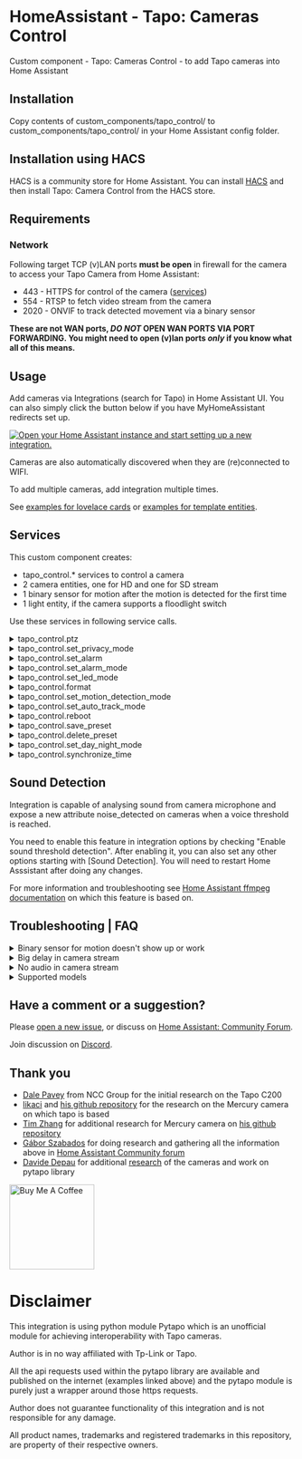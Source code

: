 # HomeAssistant - Tapo: Cameras Control

Custom component - Tapo: Cameras Control - to add Tapo cameras into Home Assistant

## Installation

Copy contents of custom_components/tapo_control/ to custom_components/tapo_control/ in your Home Assistant config folder.

## Installation using HACS

HACS is a community store for Home Assistant. You can install [HACS](https://github.com/custom-components/hacs) and then install Tapo: Camera Control from the HACS store.

## Requirements

### Network

Following target TCP (v)LAN ports **must be open** in firewall for the camera to access your Tapo Camera from Home Assistant:

- 443 - HTTPS for control of the camera ([services](https://github.com/JurajNyiri/HomeAssistant-Tapo-Control#services))
- 554 - RTSP to fetch video stream from the camera
- 2020 - ONVIF to track detected movement via a binary sensor

**These are not WAN ports, _DO NOT_ OPEN WAN PORTS VIA PORT FORWARDING. You might need to open (v)lan ports _only_ if you know what all of this means.**

## Usage

Add cameras via Integrations (search for Tapo) in Home Assistant UI. You can also simply click the button below if you have MyHomeAssistant redirects set up.

[![Open your Home Assistant instance and start setting up a new integration.](https://my.home-assistant.io/badges/config_flow_start.svg)](https://my.home-assistant.io/redirect/config_flow_start/?domain=tapo_control)

Cameras are also automatically discovered when they are (re)connected to WIFI.

To add multiple cameras, add integration multiple times.

See [examples for lovelace cards](https://github.com/JurajNyiri/HomeAssistant-Tapo-Control/blob/main/examples/EXAMPLES_LOVELACE.md) or [examples for template entities](https://github.com/JurajNyiri/HomeAssistant-Tapo-Control/blob/main/examples/EXAMPLES_ENTITIES.md).

## Services

This custom component creates:

- tapo_control.\* services to control a camera
- 2 camera entities, one for HD and one for SD stream
- 1 binary sensor for motion after the motion is detected for the first time
- 1 light entity, if the camera supports a floodlight switch

Use these services in following service calls.

<details>
  <summary>tapo_control.ptz</summary>

Pan and tilt camera.

You are also able to use presets and set distance the ptz should travel.

- **tilt** Optional: Tilt direction. Allowed values: UP, DOWN
- **pan** Optional: Pan direction. Allowed values: RIGHT, LEFT
- **preset** Optional: PTZ preset ID or a Name. See possible presets in entity attributes.
- **distance** Optional: Distance coefficient. Sets how much PTZ should be executed in one request. Allowed values: floating point numbers, 0 to 1
</details>

<details>
  <summary>tapo_control.set_privacy_mode</summary>

Sets privacy mode.

If privacy mode is turned on, camera does not record anything and does not respond to anything other than turning off privacy mode.

- **privacy_mode** Required: Sets privacy mode for camera. Possible values: on, off
</details>

<details>
  <summary>tapo_control.set_alarm</summary>

Activates or deactivates active alarm.

- **alarm** Required: Possible values: on, off
</details>

<details>
  <summary>tapo_control.set_alarm_mode</summary>

Sets alarm mode.

If camera detects motion, it will sound an alarm, blink the LED or both.

- **alarm_mode** Required: Sets alarm mode for camera. Possible values: on, off
- **sound** Optional: Sets whether the alarm should use sound on motion detected. Possible values: on, off
- **light** Optional: Sets whether the alarm should use light on motion detected. Possible values: on, off
</details>

<details>
  <summary>tapo_control.set_led_mode</summary>

Sets LED mode.

When on, LED is turned on when camera is on.

When off, LED is always off.

- **led_mode** Required: Sets LED mode for camera. Possible values: on, off
</details>

<details>
  <summary>tapo_control.format</summary>

Formats SD card of a camera

</details>

<details>
  <summary>tapo_control.set_motion_detection_mode</summary>

Sets motion detection mode.

Ability to set "high", "normal" or "low".

These turn on motion detection and set sensitivity to corresponding values in the app.

Also ability to set to "off", this turns off motion detection completely.

Turning motion detection off does not affect settings for recordings so you do not need to re-set those unless you open the settings through the Tapo app.

Notice: If you use motion detection triggered recording and you turn off motion recording, it will no longer record!

- **motion_detection_mode** Required: Sets motion detection mode for camera. Possible values: high, normal, low, off
</details>

<details>
  <summary>tapo_control.set_auto_track_mode</summary>

**Starting with firmware 1.1.7 the feature requires Tapo Care subscription.**

Sets auto track mode.

With this mode, camera will be adjusting ptz to track whatever moving object it sees.

Motion detection setting does not affect this mode.

- **auto_track_mode** Required: Sets auto track mode for camera. Possible values: on, off
</details>

<details>
  <summary>tapo_control.reboot</summary>

Reboots the camera

</details>

<details>
  <summary>tapo_control.save_preset</summary>

Saves the current PTZ position to a preset

- **name** Required: Name of the preset. Cannot be empty or a number
</details>

<details>
  <summary>tapo_control.delete_preset</summary>

Deletes a preset

- **preset** Required: PTZ preset ID or a Name. See possible presets in entity attributes
</details>

<details>
  <summary>tapo_control.set_day_night_mode</summary>

Sets day or night mode

- **day_night_mode** Required: Sets day/night mode for camera. Possible values: on, off, auto
</details>

<details>
  <summary>tapo_control.synchronize_time</summary>

Sets date and time on camera to the date of Home Assistant.

This is also done automatically by integration every hour if enabled in configuration.

</details>

## Sound Detection

Integration is capable of analysing sound from camera microphone and expose a new attribute noise_detected on cameras when a voice threshold is reached.

You need to enable this feature in integration options by checking "Enable sound threshold detection". After enabling it, you can also set any other options starting with [Sound Detection]. You will need to restart Home Asssistant after doing any changes.

For more information and troubleshooting see [Home Assistant ffmpeg documentation](https://www.home-assistant.io/integrations/ffmpeg_noise/) on which this feature is based on.

## Troubleshooting | FAQ

<details>
  <summary>Binary sensor for motion doesn't show up or work</summary>

Motion sensor is added only after a motion is detected for the first time.

- Make sure the camera has motion detection turned on
- Make sure the camera has privacy mode turned off
- Make sure the camera can see you and your movement
- Try walking in front of the camera
- If above didn't work, restart the camera and try again

Also make sure that:

- binary sensor is not disabled via entity, check .storage/core.entity_registry for disabled entities, look for "disabled_by": "user" on platform "tapo_control". If it is, remove the whole entity or change to "disabled_by": null, and restart HASS.
- binary sensor is enabled in tapo integration options
- onvif port 2020 on camera is opened
</details>

<details>
  <summary>Big delay in camera stream</summary>

This is a [known issue](https://community.home-assistant.io/t/i-tried-all-the-camera-platforms-so-you-dont-have-to/222999) of Home Assistant.

There is an ability to disable usage of Home Assistant Stream component for the camera, which might lower the delay very significantly at cost of higher CPU usage.

You can choose to disable stream component when adding the camera, or via Options when camera has already been added. This change requires a restart of Home Assistant.

There might be some disadvantages to doing this, like losing option to control playback and a higher CPU usage.
Results depend on your hardware and future Home Assistant updates.

If you disable stream and your hardware is not up to the task, you will get artifacts, bigger delay and freezes.

If you wish, try it out and see what works best for you.

**Another possibility is using [WebRTC Camera by AlexxIT](https://github.com/AlexxIT/WebRTC).**

Example working configuration:

```
type: custom:webrtc-camera
entity: camera.bedroom_hd
```

</details>

<details>
  <summary>No audio in camera stream</summary>

Supported audio codecs in Home Assistant are "aac", "ac3" and "mp3".

Tapo Cameras use PCM ALAW (alaw) which is not supported.

[More details here.](https://github.com/JurajNyiri/HomeAssistant-Tapo-Control/issues/58#issuecomment-762787442)

**You can get sound working using [WebRTC Camera by AlexxIT](https://github.com/AlexxIT/WebRTC).**

Example working configuration:

```
type: custom:webrtc-camera
entity: camera.bedroom_hd
```

</details>

<details>
  <summary>Supported models</summary>

Users reported full functionality with following Tapo Cameras:

- TC60
- TC70
- C100
- C110
- C200
- C210
- C310
- C320WS

The integration _should_ work with any other Tapo Cameras.

If you had success with some other model, please report it via a new issue.

</details>

## Have a comment or a suggestion?

Please [open a new issue](https://github.com/JurajNyiri/HomeAssistant-Tapo-Control/issues/new/choose), or discuss on [Home Assistant: Community Forum](https://community.home-assistant.io/t/tapo-cameras-control/231795).

Join discussion on [Discord](https://discord.gg/pa54QyK).

## Thank you

- [Dale Pavey](https://research.nccgroup.com/2020/07/31/lights-camera-hacked-an-insight-into-the-world-of-popular-ip-cameras/) from NCC Group for the initial research on the Tapo C200
- [likaci](https://github.com/likaci) and [his github repository](https://github.com/likaci/mercury-ipc-control) for the research on the Mercury camera on which tapo is based
- [Tim Zhang](https://github.com/ttimasdf) for additional research for Mercury camera on [his github repository](https://github.com/ttimasdf/mercury-ipc-control)
- [Gábor Szabados](https://github.com/GSzabados) for doing research and gathering all the information above in [Home Assistant Community forum](https://community.home-assistant.io/t/use-pan-tilt-function-for-tp-link-tapo-c200-from-home-assistant/170143/18)
- [Davide Depau](https://github.com/Depau) for additional [research](https://md.depau.eu/s/r1Ys_oWoP) of the cameras and work on pytapo library

<a href="https://www.buymeacoffee.com/jurajnyiri" target="_blank"><img src="https://cdn.buymeacoffee.com/buttons/v2/default-blue.png" alt="Buy Me A Coffee"  width="150px" ></a>

# Disclaimer

This integration is using python module Pytapo which is an unofficial module for achieving interoperability with Tapo cameras.

Author is in no way affiliated with Tp-Link or Tapo.

All the api requests used within the pytapo library are available and published on the internet (examples linked above) and the pytapo module is purely just a wrapper around those https requests.

Author does not guarantee functionality of this integration and is not responsible for any damage.

All product names, trademarks and registered trademarks in this repository, are property of their respective owners.

